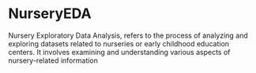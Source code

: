 # NurseryEDA
 Nursery Exploratory Data Analysis, refers to the process of analyzing and exploring datasets related to nurseries or early childhood education centers. It involves examining and understanding various aspects of nursery-related information
